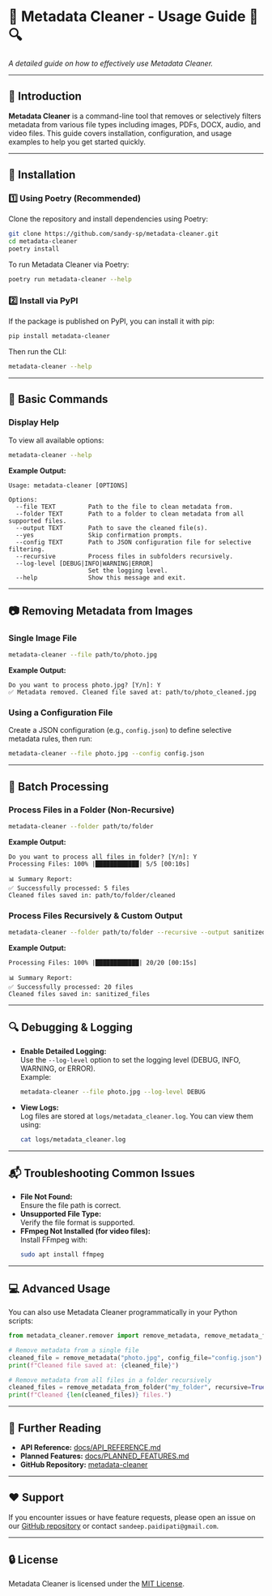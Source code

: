 # 📄 Metadata Cleaner - Usage Guide 🧹🔍

*A detailed guide on how to effectively use Metadata Cleaner.*

---

## 📌 Introduction

**Metadata Cleaner** is a command-line tool that removes or selectively filters metadata from various file types including images, PDFs, DOCX, audio, and video files. This guide covers installation, configuration, and usage examples to help you get started quickly.

---

## 🚀 Installation

### **1️⃣ Using Poetry (Recommended)**
Clone the repository and install dependencies using Poetry:

```bash
git clone https://github.com/sandy-sp/metadata-cleaner.git
cd metadata-cleaner
poetry install
```

To run Metadata Cleaner via Poetry:

```bash
poetry run metadata-cleaner --help
```

### **2️⃣ Install via PyPI**
If the package is published on PyPI, you can install it with pip:

```bash
pip install metadata-cleaner
```

Then run the CLI:

```bash
metadata-cleaner --help
```

---

## 📖 Basic Commands

### **Display Help**
To view all available options:

```bash
metadata-cleaner --help
```

**Example Output:**
```
Usage: metadata-cleaner [OPTIONS]

Options:
  --file TEXT         Path to the file to clean metadata from.
  --folder TEXT       Path to a folder to clean metadata from all supported files.
  --output TEXT       Path to save the cleaned file(s).
  --yes               Skip confirmation prompts.
  --config TEXT       Path to JSON configuration file for selective filtering.
  --recursive         Process files in subfolders recursively.
  --log-level [DEBUG|INFO|WARNING|ERROR]
                      Set the logging level.
  --help              Show this message and exit.
```

---

## 📷 Removing Metadata from Images

### **Single Image File**
```bash
metadata-cleaner --file path/to/photo.jpg
```

**Example Output:**
```
Do you want to process photo.jpg? [Y/n]: Y
✅ Metadata removed. Cleaned file saved at: path/to/photo_cleaned.jpg
```

### **Using a Configuration File**
Create a JSON configuration (e.g., `config.json`) to define selective metadata rules, then run:
```bash
metadata-cleaner --file photo.jpg --config config.json
```

---

## 📂 Batch Processing

### **Process Files in a Folder (Non-Recursive)**
```bash
metadata-cleaner --folder path/to/folder
```

**Example Output:**
```
Do you want to process all files in folder? [Y/n]: Y
Processing Files: 100% |████████████| 5/5 [00:10s]

📊 Summary Report:
✅ Successfully processed: 5 files
Cleaned files saved in: path/to/folder/cleaned
```

### **Process Files Recursively & Custom Output**
```bash
metadata-cleaner --folder path/to/folder --recursive --output sanitized_files --yes
```

**Example Output:**
```
Processing Files: 100% |████████████| 20/20 [00:15s]

📊 Summary Report:
✅ Successfully processed: 20 files
Cleaned files saved in: sanitized_files
```

---

## 🔍 Debugging & Logging

- **Enable Detailed Logging:**  
  Use the `--log-level` option to set the logging level (DEBUG, INFO, WARNING, or ERROR).  
  Example:
  ```bash
  metadata-cleaner --file photo.jpg --log-level DEBUG
  ```
- **View Logs:**  
  Log files are stored at `logs/metadata_cleaner.log`. You can view them using:
  ```bash
  cat logs/metadata_cleaner.log
  ```

---

## 📬 Troubleshooting Common Issues

- **File Not Found:**  
  Ensure the file path is correct.
- **Unsupported File Type:**  
  Verify the file format is supported.
- **FFmpeg Not Installed (for video files):**  
  Install FFmpeg with:
  ```bash
  sudo apt install ffmpeg
  ```

---

## 💻 Advanced Usage

You can also use Metadata Cleaner programmatically in your Python scripts:

```python
from metadata_cleaner.remover import remove_metadata, remove_metadata_from_folder

# Remove metadata from a single file
cleaned_file = remove_metadata("photo.jpg", config_file="config.json")
print(f"Cleaned file saved at: {cleaned_file}")

# Remove metadata from all files in a folder recursively
cleaned_files = remove_metadata_from_folder("my_folder", recursive=True)
print(f"Cleaned {len(cleaned_files)} files.")
```

---

## 📖 Further Reading

- **API Reference:** [docs/API_REFERENCE.md](API_REFERENCE.md)
- **Planned Features:** [docs/PLANNED_FEATURES.md](PLANNED_FEATURES.md)
- **GitHub Repository:** [metadata-cleaner](https://github.com/sandy-sp/metadata-cleaner)

---

## ❤️ Support

If you encounter issues or have feature requests, please open an issue on our [GitHub repository](https://github.com/sandy-sp/metadata-cleaner/issues) or contact `sandeep.paidipati@gmail.com`.

---

## 🔒 License

Metadata Cleaner is licensed under the [MIT License](../LICENSE).
